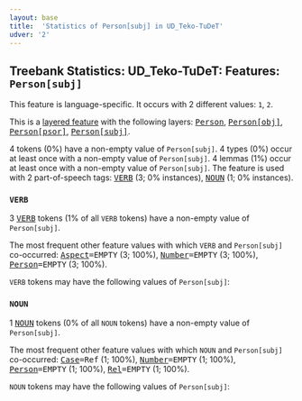 ```yaml
---
layout: base
title:  'Statistics of Person[subj] in UD_Teko-TuDeT'
udver: '2'
---
```


## Treebank Statistics: UD_Teko-TuDeT: Features: `Person[subj]`

This feature is language-specific.
It occurs with 2 different values: `1`, `2`.

This is a <a href="../../u/overview/feat-layers.html">layered feature</a> with the following layers: <tt><a href="eme_tudet-feat-Person.html">Person</a></tt>, <tt><a href="eme_tudet-feat-Person-obj.html">Person[obj]</a></tt>, <tt><a href="eme_tudet-feat-Person-psor.html">Person[psor]</a></tt>, <tt><a href="eme_tudet-feat-Person-subj.html">Person[subj]</a></tt>.

4 tokens (0%) have a non-empty value of `Person[subj]`.
4 types (0%) occur at least once with a non-empty value of `Person[subj]`.
4 lemmas (1%) occur at least once with a non-empty value of `Person[subj]`.
The feature is used with 2 part-of-speech tags: <tt><a href="eme_tudet-pos-VERB.html">VERB</a></tt> (3; 0% instances), <tt><a href="eme_tudet-pos-NOUN.html">NOUN</a></tt> (1; 0% instances).

### `VERB`

3 <tt><a href="eme_tudet-pos-VERB.html">VERB</a></tt> tokens (1% of all `VERB` tokens) have a non-empty value of `Person[subj]`.

The most frequent other feature values with which `VERB` and `Person[subj]` co-occurred: <tt><a href="eme_tudet-feat-Aspect.html">Aspect</a></tt><tt>=EMPTY</tt> (3; 100%), <tt><a href="eme_tudet-feat-Number.html">Number</a></tt><tt>=EMPTY</tt> (3; 100%), <tt><a href="eme_tudet-feat-Person.html">Person</a></tt><tt>=EMPTY</tt> (3; 100%).

`VERB` tokens may have the following values of `Person[subj]`:


### `NOUN`

1 <tt><a href="eme_tudet-pos-NOUN.html">NOUN</a></tt> tokens (0% of all `NOUN` tokens) have a non-empty value of `Person[subj]`.

The most frequent other feature values with which `NOUN` and `Person[subj]` co-occurred: <tt><a href="eme_tudet-feat-Case.html">Case</a></tt><tt>=Ref</tt> (1; 100%), <tt><a href="eme_tudet-feat-Number.html">Number</a></tt><tt>=EMPTY</tt> (1; 100%), <tt><a href="eme_tudet-feat-Person.html">Person</a></tt><tt>=EMPTY</tt> (1; 100%), <tt><a href="eme_tudet-feat-Rel.html">Rel</a></tt><tt>=EMPTY</tt> (1; 100%).

`NOUN` tokens may have the following values of `Person[subj]`:



